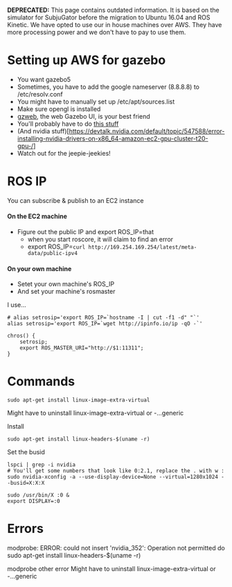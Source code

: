 **DEPRECATED:** This page contains outdated information. It is based on the simulator for SubjuGator before the migration to Ubuntu 16.04 and ROS Kinetic. We have opted to use our in house machines over AWS. They have more processing power and we don't have to pay to use them.

Setting up AWS for gazebo
=========================


* You want gazebo5
* Sometimes, you have to add the google nameserver (8.8.8.8) to /etc/resolv.conf
* You might have to manually set up /etc/apt/sources.list
* Make sure opengl is installed
* [gzweb](http://gazebosim.org/gzweb), the web Gazebo UI, is your best friend
* You'll probably have to do [this stuff](http://stackoverflow.com/questions/19856192/run-opengl-on-aws-gpu-instances-with-centos)
* (And nvidia stuff)[https://devtalk.nvidia.com/default/topic/547588/error-installing-nvidia-drivers-on-x86_64-amazon-ec2-gpu-cluster-t20-gpu-/]
* Watch out for the jeepie-jeekies!


# ROS IP
You can subscribe & publish to an EC2 instance

#### On the EC2 machine
* Figure out the public IP and export ROS_IP=that
    * when you start roscore, it will claim to find an error
    * export ROS_IP=`curl http://169.254.169.254/latest/meta-data/public-ipv4`



#### On your own machine

* Setet your own machine's ROS_IP
* And set your machine's rosmaster


I use...

```shell
# alias setrosip='export ROS_IP=`hostname -I | cut -f1 -d" "`'
alias setrosip='export ROS_IP=`wget http://ipinfo.io/ip -qO -`'

chros() {
    setrosip;
    export ROS_MASTER_URI="http://$1:11311";
}
```


# Commands
```shell
sudo apt-get install linux-image-extra-virtual
```

Might have to uninstall linux-image-extra-virtual or -...generic

Install
```
sudo apt-get install linux-headers-$(uname -r)
```

Set the busid
```
lspci | grep -i nvidia
# You'll get some numbers that look like 0:2.1, replace the . with w :
sudo nvidia-xconfig -a --use-display-device=None --virtual=1280x1024 --busid=X:X:X

sudo /usr/bin/X :0 &
export DISPLAY=:0

```

# Errors

modprobe: ERROR: could not insert 'nvidia_352': Operation not permitted
do sudo apt-get install linux-headers-$(uname -r)

modprobe other error
Might have to uninstall linux-image-extra-virtual or -...generic